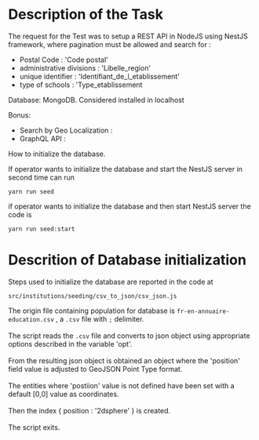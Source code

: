 # Description of the Task

The request for the Test was to setup a REST API in NodeJS using NestJS framework, where pagination must be allowed and search for :

- Postal Code : 'Code postal'
- administrative divisions : 'Libelle_region'  
- unique identifier : 'Identifiant_de_l_etablissement'
- type of schools : 'Type_etablissement

Database:
MongoDB. Considered installed in localhost

Bonus:
- Search by Geo Localization : 
- GraphQL API : 

How to initialize the database.

If operator wants to initialize the database and start the NestJS server in second time can run 

<code>yarn run seed</code>

if operator wants to initialize the database and then start NestJS server the code is

<code>yarn run seed:start</code>

# Descrition of Database initialization

Steps used to initialize the database are reported in the code at 

<code>src/institutions/seeding/csv_to_json/csv_json.js</code>

The origin file containing population for database is <code>fr-en-annuaire-education.csv</code> , a <code>.csv</code> file with <code>;</code> delimiter. <br><br>
The script reads the <code>.csv</code> file and converts to json object using appropriate options described in the variable 'opt'. <br><br>
From the resulting json object is obtained an object where the 'position' field value is adjusted to GeoJSON Point Type format.<br><br>
The entities where 'postiion' value is not defined have been set with a default [0,0] value as coordinates.<br><br>
Then the index { position : '2dsphere' } is created.<br><br>
The script exits.

